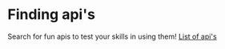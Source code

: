 # Finding api's

Search for fun apis to test your skills in using them!
[List of api's](https://github.com/public-apis/public-apis)
